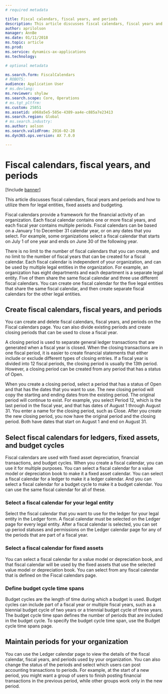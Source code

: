 ```yaml
---
# required metadata

title: Fiscal calendars, fiscal years, and periods
description: This article discusses fiscal calendars, fiscal years and periods and how to utilize them for legal entities, fixed assets and budgeting.
author: aprilolson
manager: AnnBe
ms.date: 01/11/2018
ms.topic: article
ms.prod: 
ms.service: dynamics-ax-applications
ms.technology: 

# optional metadata

ms.search.form: FiscalCalendars
# ROBOTS: 
audience: Application User
# ms.devlang: 
ms.reviewer: shylaw
ms.search.scope: Core, Operations
# ms.tgt_pltfrm: 
ms.custom: 25851
ms.assetid: a968a5e5-585e-4389-aa4e-c885a7e23413
ms.search.region: Global
# ms.search.industry: 
ms.author: aolson
ms.search.validFrom: 2016-02-28
ms.dyn365.ops.version: AX 7.0.0

---
```


# Fiscal calendars, fiscal years, and periods

[!include [banner](../includes/banner.md)]

This article discusses fiscal calendars, fiscal years and periods and how to utilize them for legal entities, fixed assets and budgeting.

Fiscal calendars provide a framework for the financial activity of an organization. Each fiscal calendar contains one or more fiscal years, and each fiscal year contains multiple periods. Fiscal calendars can be based on a January 1 to December 31 calendar year, or on any dates that you select. For example, some organizations select a fiscal calendar that starts on July 1 of one year and ends on June 30 of the following year. 

There is no limit to the number of fiscal calendars that you can create, and no limit to the number of fiscal years that can be created for a fiscal calendar. Each fiscal calendar is independent of your organization, and can be used by multiple legal entities in the organization. For example, an organization has eight departments and each department is a separate legal entity. Five of them share the same fiscal calendar and three use different fiscal calendars. You can create one fiscal calendar for the five legal entities that share the same fiscal calendar, and then create separate fiscal calendars for the other legal entities.

## Create fiscal calendars, fiscal years, and periods
You can create and delete fiscal calendars, fiscal years, and periods on the Fiscal calendars page. You can also divide existing periods and create closing periods that can be used to close a fiscal year. 

A closing period is used to separate general ledger transactions that are generated when a fiscal year is closed. When the closing transactions are in one fiscal period, it is easier to create financial statements that either include or exclude different types of closing entries. If a fiscal year is divided into 12 fiscal periods, the closing period is usually the 13th period. However, a closing period can be created from any period that has a status of Open. 

When you create a closing period, select a period that has a status of Open and that has the dates that you want to use. The new closing period will copy the starting and ending dates from the existing period. The original period will continue to exist. For example, you select Period 12, which is the last period in the fiscal year, and that has dates of August 1 through August 31. You enter a name for the closing period, such as Close. After you create the new closing period, you now have the original period and the closing period. Both have dates that start on August 1 and end on August 31.

## Select fiscal calendars for ledgers, fixed assets, and budget cycles
Fiscal calendars are used with fixed asset depreciation, financial transactions, and budget cycles. When you create a fiscal calendar, you can use it for multiple purposes. You can select a fiscal calendar for a value model or depreciation book to make it a fixed asset calendar. You can select a fiscal calendar for a ledger to make it a ledger calendar. And you can select a fiscal calendar for a budget cycle to make it a budget calendar. You can use the same fiscal calendar for all of these.

### Select a fiscal calendar for your legal entity

Select the fiscal calendar that you want to use for the ledger for your legal entity in the Ledger form. A fiscal calendar must be selected on the Ledger page for every legal entity. After a fiscal calendar is selected, you can set up period statuses and permissions on the Ledger calendar page for any of the periods that are part of a fiscal year.

### Select a fiscal calendar for fixed assets

You can select a fiscal calendar for a value model or depreciation book, and that fiscal calendar will be used by the fixed assets that use the selected value model or depreciation book. You can select from any fiscal calendar that is defined on the Fiscal calendars page.

### Define budget cycle time spans

Budget cycles are the length of time during which a budget is used. Budget cycles can include part of a fiscal year or multiple fiscal years, such as a biennial budget cycle of two years or a triennial budget cycle of three years. The budget cycle time span defines the number of periods that are included in the budget cycle. To specify the budget cycle time span, use the Budget cycle time spans page.

## Maintain periods for your organization
You can use the Ledger calendar page to view the details of the fiscal calendar, fiscal years, and periods used by your organization. You can also change the status of the periods and select which users can post accounting transactions to periods. For example, at the start of a new period, you might want a group of users to finish posting financial transactions in the previous period, while other groups work only in the new period.





